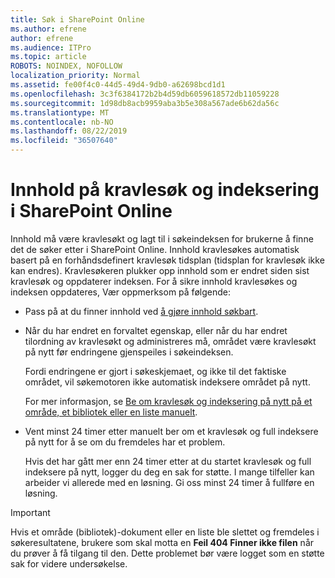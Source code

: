 ```yaml
---
title: Søk i SharePoint Online
ms.author: efrene
author: efrene
ms.audience: ITPro
ms.topic: article
ROBOTS: NOINDEX, NOFOLLOW
localization_priority: Normal
ms.assetid: fe00f4c0-44d5-49d4-9db0-a62698bcd1d1
ms.openlocfilehash: 3c3f6384172b2b4d59db6059618572db11059228
ms.sourcegitcommit: 1d98db8acb9959aba3b5e308a567ade6b62da56c
ms.translationtype: MT
ms.contentlocale: nb-NO
ms.lasthandoff: 08/22/2019
ms.locfileid: "36507640"
---
```

# <a name="content-crawling-and-indexing-in-sharepoint-online"></a>Innhold på kravlesøk og indeksering i SharePoint Online

Innhold må være kravlesøkt og lagt til i søkeindeksen for brukerne å finne det de søker etter i SharePoint Online. Innhold kravlesøkes automatisk basert på en forhåndsdefinert kravlesøk tidsplan (tidsplan for kravlesøk ikke kan endres). Kravlesøkeren plukker opp innhold som er endret siden sist kravlesøk og oppdaterer indeksen. For å sikre innhold kravlesøkes og indeksen oppdateres, Vær oppmerksom på følgende:

- Pass på at du finner innhold ved [å gjøre innhold søkbart](https://docs.microsoft.com/sharepoint/make-site-content-searchable).

- Når du har endret en forvaltet egenskap, eller når du har endret tilordning av kravlesøkt og administreres må, området være kravlesøkt på nytt før endringene gjenspeiles i søkeindeksen. 

    Fordi endringene er gjort i søkeskjemaet, og ikke til det faktiske området, vil søkemotoren ikke automatisk indeksere området på nytt. 

    For mer informasjon, se [Be om kravlesøk og indeksering på nytt på et område, et bibliotek eller en liste manuelt](https://docs.microsoft.com/sharepoint/crawl-site-conten).

- Vent minst 24 timer etter manuelt ber om et kravlesøk og full indeksere på nytt for å se om du fremdeles har et problem. 

    Hvis det har gått mer enn 24 timer etter at du startet kravlesøk og full indeksere på nytt, logger du deg en sak for støtte. I mange tilfeller kan arbeider vi allerede med en løsning. Gi oss minst 24 timer å fullføre en løsning.

> [!IMPORTANT]
> Hvis et område (bibliotek)-dokument eller en liste ble slettet og fremdeles i søkeresultatene, brukere som skal motta en **Feil 404 Finner ikke filen** når du prøver å få tilgang til den. Dette problemet bør være logget som en støtte sak for videre undersøkelse. 



